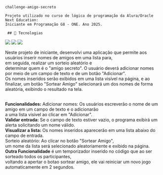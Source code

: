     challenge-amigo-secreto

    Projeto utilizado no curso de lógica de programação da Alura/Oracle Next Education:
    Iniciante em Programação G8 - ONE. Ano 2025.
   
     ## 🚀 Tecnologias
     
<div> <img src="https://img.shields.io/badge/HTML-239120?style=for-the-badge&logo=html5&logoColor=white">
  <img src="https://img.shields.io/badge/CSS-239120?&style=for-the-badge&logo=css3&logoColor=white">
  <img src="https://img.shields.io/badge/JavaScript-F7DF1E?style=for-the-badge&logo=javascript&logoColor=black">
</div>

<p>
    Neste projeto de iniciante, desenvolvi uma aplicação que permite aos usuários inserir nomes de amigos em uma lista para,<br> em seguida, realizar um sorteio aleatório e<br> determinar quem é o "amigo secreto".
O usuário deverá adicionar nomes por meio de um campo de texto e de um botão "Adicionar".
<br>Os nomes inseridos serão exibidos em uma lista visível na página, e ao finalizar, um botão "Sortear Amigo" selecionará um dos nomes de forma aleatória, exibindo o resultado na tela.

<strong><br>Funcionalidades:</strong>
Adicionar nomes: Os usuários escreverão o nome de um amigo em um campo de texto e o adicionarão<br> a uma lista visível ao clicar em "Adicionar".
<strong><br>Validar entrada:</strong> Se o campo de texto estiver vazio, o programa exibirá um alerta solicitando um nome válido.
<strong><br>Visualizar a lista:</strong> Os nomes inseridos aparecerão em uma lista abaixo do campo de entrada.
<br>Sorteio aleatório: Ao clicar no botão "Sortear Amigo", <br>um nome da lista será selecionado aleatoriamente e exibido na página.
<strong><br>Outra Funcionalidade</strong> é um temporizador inserido no código que ao ser sorteado todos os participantes,<br> voltando a apertar o botao sortear amigo, ele vai reiniciar um novo jogo automaticamente em 2 segundos.


</p>

</body>
</html>
